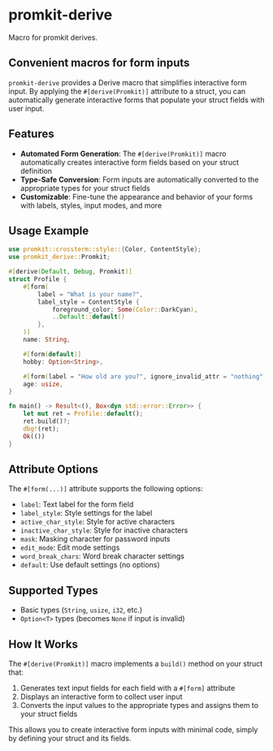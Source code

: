 # promkit-derive

Macro for promkit derives.

## Convenient macros for form inputs

`promkit-derive` provides a Derive macro that simplifies interactive form input.
By applying the `#[derive(Promkit)]` attribute to a struct,
you can automatically generate interactive forms that populate your struct fields with user input.

## Features

- **Automated Form Generation**: The `#[derive(Promkit)]` macro automatically creates
  interactive form fields based on your struct definition
- **Type-Safe Conversion**: Form inputs are automatically converted to
  the appropriate types for your struct fields
- **Customizable**: Fine-tune the appearance and behavior of your forms with labels,
  styles, input modes, and more

## Usage Example

```rust
use promkit::crossterm::style::{Color, ContentStyle};
use promkit_derive::Promkit;

#[derive(Default, Debug, Promkit)]
struct Profile {
    #[form(
        label = "What is your name?",
        label_style = ContentStyle {
            foreground_color: Some(Color::DarkCyan),
            ..Default::default()
        },
    )]
    name: String,

    #[form(default)]
    hobby: Option<String>,

    #[form(label = "How old are you?", ignore_invalid_attr = "nothing")]
    age: usize,
}

fn main() -> Result<(), Box<dyn std::error::Error>> {
    let mut ret = Profile::default();
    ret.build()?;
    dbg!(ret);
    Ok(())
}
```

## Attribute Options

The `#[form(...)]` attribute supports the following options:

- `label`: Text label for the form field
- `label_style`: Style settings for the label
- `active_char_style`: Style for active characters
- `inactive_char_style`: Style for inactive characters
- `mask`: Masking character for password inputs
- `edit_mode`: Edit mode settings
- `word_break_chars`: Word break character settings
- `default`: Use default settings (no options)

## Supported Types

- Basic types (`String`, `usize`, `i32`, etc.)
- `Option<T>` types (becomes `None` if input is invalid)

## How It Works

The `#[derive(Promkit)]` macro implements a `build()` method on your struct that:

1. Generates text input fields for each field with a `#[form]` attribute
2. Displays an interactive form to collect user input
3. Converts the input values to the appropriate types and assigns them to your struct fields

This allows you to create interactive form inputs with minimal code,
simply by defining your struct and its fields.
